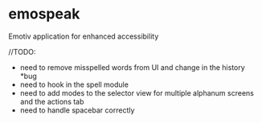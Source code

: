emospeak
========

Emotiv application for enhanced accessibility

//TODO:

- need to remove misspelled words from UI and change in the history *bug
- need to hook in the spell module
- need to add modes to the selector view for multiple alphanum screens and the actions tab
- need to handle spacebar correctly